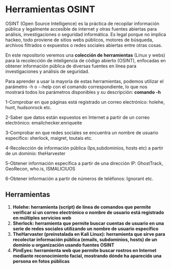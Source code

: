 # Herramientas OSINT
OSINT (Open Source Intelligence) es la práctica de recopilar información pública y legalmente accesible de internet y otras fuentes abiertas para análisis, investigaciones o seguridad informática. Es legal porque no implica hackeo, todo proviene de sitios webs públicos, motores de búsqueda, archivos filtrados o expuestos o redes sociales abiertas entre otras cosas.

En este repositorio veremos una **colección de herramientas** (Linux y webs) para la recolección de inteligencia de código abierto (OSINT), enfocadas en obtener información pública de diversas fuentes en línea para investigaciones y análisis de seguridad. 

Para aprender a usar la mayoría de estas herramientas, podemos utilizar el parámetro -h o --help con el comando correspondiente, lo que nos mostrará todos los parámetros disponibles y su descripción: 
**comando -h**

1-Comprobar en que páginas está registrado un correo electrónico: holehe, hunt, hudsonrock etc.

2-Saber que datos están expuestos en Internet a partir de un correo electrónico: emailchecker.enriqueite

3-Comprobar en que redes sociales se encuentra un nombre de usuario específico: sherlock, maigret, toutais etc.

4-Recolección de información pública (Ips,subdominios, hosts etc) a partir de un dominio: theHarvester

5-Obtener información específica a partir de una dirección IP: GhostTrack, GeoRecon, who.is, ISMALICIUOS

6-Obtener información a partir de números de teléfonos: Ignorant etc.

## Herramientas

1. **Holehe: herramienta (script) de línea de comandos que permite verificar si un correo electrónico o nombre de usuario está registrado en múltiples servicios web**
2.  **Sherlock: herramienta que permite buscar cuentas de usuario en una serie de redes sociales utilizando un nombre de usuario específico**
3. **TheHarvaster (preinstalada en Kali Linux): herramienta que sirve para recolectar información pública (emails, subdominios, hosts) de un dominio u organización usando fuentes OSINT**
4. **PimEyes: herramienta web que permite buscar rostros en Internet mediante reconocimiento facial, mostrando dónde ha aparecido una persona en fotos públicas**
